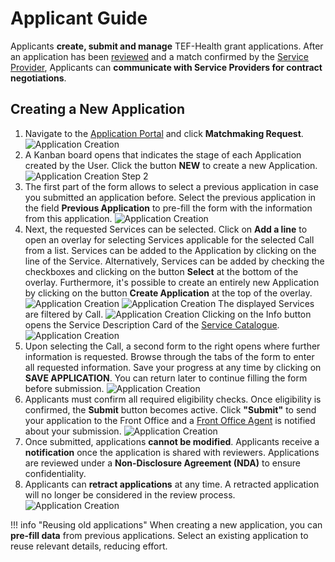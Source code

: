# Applicant Guide

Applicants **create, submit and manage** TEF-Health grant applications. After an application has been [reviewed](reviewer.md) and a match confirmed by the [Service Provider](service-provider.md), Applicants can **communicate with Service Providers for contract negotiations**.


## Creating a New Application
1. Navigate to the [Application Portal](https://tef.charite.de/portal/home) and click **Matchmaking Request**. ![Application Creation](img/application-step1.png)
2. A Kanban board opens that indicates the stage of each Application created by the User. Click the button **NEW** to create a new Application. ![Application Creation Step 2](img/application-step2-kanban.png)
3. The first part of the form allows to select a previous application in case you submitted an application before. Select the previous application in the field **Previous Application** to pre-fill the form with the information from this application. 
![Application Creation](img/application-step-form-previous.png)
4. Next, the requested Services can be selected. Click on **Add a line** to open an overlay for selecting Services applicable for the selected Call from a list. Services can be added to the Application by clicking on the line of the Service. Alternatively, Services can be added by checking the checkboxes and clicking on the button **Select** at the bottom of the overlay. Furthermore, it's possible to create an entirely new Application by clicking on the button **Create Application** at the top of the overlay.
![Application Creation](img/application-step4-services-1.png)
![Application Creation](img/application-step-form-services.png)
The displayed Services are filtered by Call.
![Application Creation](img/application-step4-services-2.png)
Clicking on the Info button opens the Service Description Card of the [Service Catalogue](service-catalogue.md). 
![Application Creation](img/application-step4-services-3.png)
5. Upon selecting the Call, a second form to the right opens where further information is requested. Browse through the tabs of the form to enter all requested information. Save your progress at any time by clicking on **SAVE APPLICATION**. You can return later to continue filling the form before submission.
![Application Creation](img/application-step3-form.png)
6. Applicants must confirm all required eligibility checks. Once eligibility is confirmed, the **Submit** button becomes active. Click **"Submit"** to send your application to the Front Office and a [Front Office Agent](front-office.md) is notified about your submission.
![Application Creation](img/application-submit.png)
7. Once submitted, applications **cannot be modified**. Applicants receive a **notification** once the application is shared with reviewers. Applications are reviewed under a **Non-Disclosure Agreement (NDA)** to ensure confidentiality.
8. Applicants can **retract applications** at any time. A retracted application will no longer be considered in the review process.
![Application Creation](img/application-retract.png)

!!! info "Reusing old applications"
    When creating a new application, you can **pre-fill data** from previous applications. Select an existing application to reuse relevant details, reducing effort.
